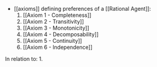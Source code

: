 - [[axioms]] defining preferences of a [[Rational Agent]]:
	1. [[Axiom 1 - Completeness]]
	2. [[Axiom 2 - Transitivity]]
	3. [[Axiom 3 - Monotonicity]]
	4. [[Axiom 4 - Decomposability]]
	5. [[Axiom 5 - Continuity]]
	6. [[Axiom 6 - Independence]]

In relation to:
1. 
